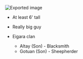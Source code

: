 ![Exported image](Exported%20image%2020240830122654-0.png)  

- At least 6' tall
- Really big guy
- Eigara clan
    
    - Altay (Son) - Blacksmith
    - Gotuan (Son) - Sheepherder